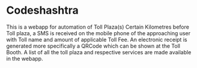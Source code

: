 # Codeshashtra
This is a webapp for automation of Toll Plaza(s)
Certain Kilometres before Toll plaza, a SMS is received on the mobile phone of the approaching user with Toll name and amount of applicable Toll Fee.
An electronic receipt is generated more specifically a QRCode which can be shown at the Toll Booth. 
A list of all the toll plaza and respective services are made available in the webapp.
